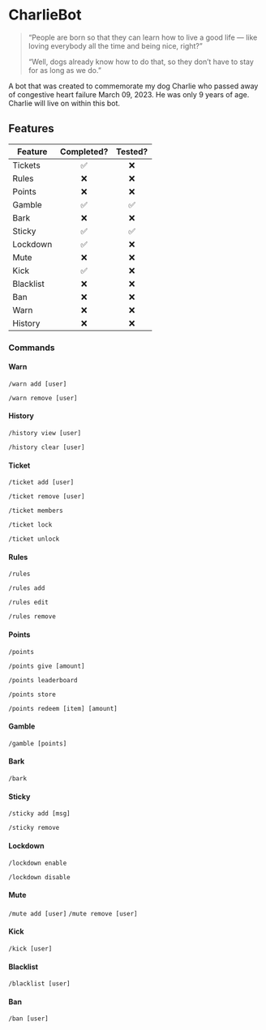 # CharlieBot
> “People are born so that they can learn how to live a good life — like loving everybody all the time and being nice, right?”
> 
> “Well, dogs already know how to do that, so they don’t have to stay for as long as we do.”

A bot that was created to commemorate my dog Charlie who passed away of congestive heart failure March 09, 2023. He was only 9 years of age. Charlie will live on within this bot.

## Features
| Feature     | Completed? | Tested? |
|-------------|:----------:|:-------:|
| Tickets     |     ✅      |    ❌    |
| Rules       |     ❌      |    ❌    |
| Points      |     ❌      |    ❌    |
| Gamble      |     ✅      |    ✅    |
| Bark        |     ❌      |    ❌    |
| Sticky      |     ✅      |    ✅    |
| Lockdown    |     ✅      |    ❌    |
| Mute        |     ❌      |    ❌    |
| Kick        |     ✅      |    ❌    |
| Blacklist   |     ❌      |    ❌    |
| Ban         |     ❌      |    ❌    |
| Warn        |     ❌      |    ❌    |
| History     |     ❌      |    ❌    |
### Commands

#### Warn
`/warn add [user]`

`/warn remove [user]`
#### History
`/history view [user]`

`/history clear [user]`
#### Ticket
`/ticket add [user]`

`/ticket remove [user]`

`/ticket members`

`/ticket lock`

`/ticket unlock`
#### Rules
`/rules`

`/rules add`

`/rules edit`

`/rules remove`
#### Points
`/points`

`/points give [amount]`

`/points leaderboard`

`/points store`

`/points redeem [item] [amount]`
#### Gamble
`/gamble [points]`
#### Bark
`/bark`
#### Sticky
`/sticky add [msg]`

`/sticky remove`
#### Lockdown
`/lockdown enable`

`/lockdown disable`
#### Mute
`/mute add [user]`
`/mute remove [user]`
#### Kick
`/kick [user]`
#### Blacklist
`/blacklist [user]`
#### Ban
`/ban [user]`